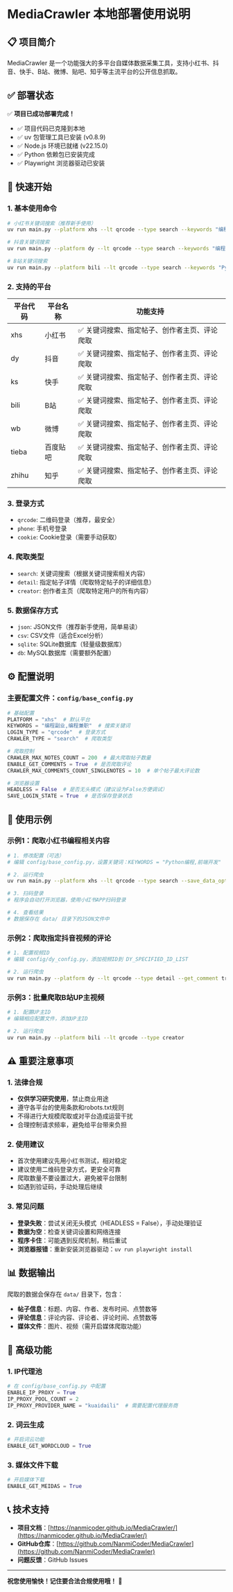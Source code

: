 # MediaCrawler 本地部署使用说明

## 📋 项目简介

MediaCrawler 是一个功能强大的多平台自媒体数据采集工具，支持小红书、抖音、快手、B站、微博、贴吧、知乎等主流平台的公开信息抓取。

## ✅ 部署状态

✅ **项目已成功部署完成！**

- ✅ 项目代码已克隆到本地
- ✅ uv 包管理工具已安装 (v0.8.9)
- ✅ Node.js 环境已就绪 (v22.15.0)
- ✅ Python 依赖包已安装完成
- ✅ Playwright 浏览器驱动已安装

## 🚀 快速开始

### 1. 基本使用命令

```bash
# 小红书关键词搜索（推荐新手使用）
uv run main.py --platform xhs --lt qrcode --type search --keywords "编程学习" --save_data_option json

# 抖音关键词搜索
uv run main.py --platform dy --lt qrcode --type search --keywords "编程教程" --save_data_option json

# B站关键词搜索
uv run main.py --platform bili --lt qrcode --type search --keywords "Python教程" --save_data_option json
```

### 2. 支持的平台

| 平台代码 | 平台名称 | 功能支持 |
|---------|----------|----------|
| xhs     | 小红书   | ✅ 关键词搜索、指定帖子、创作者主页、评论爬取 |
| dy      | 抖音     | ✅ 关键词搜索、指定帖子、创作者主页、评论爬取 |
| ks      | 快手     | ✅ 关键词搜索、指定帖子、创作者主页、评论爬取 |
| bili    | B站      | ✅ 关键词搜索、指定帖子、创作者主页、评论爬取 |
| wb      | 微博     | ✅ 关键词搜索、指定帖子、创作者主页、评论爬取 |
| tieba   | 百度贴吧 | ✅ 关键词搜索、指定帖子、创作者主页、评论爬取 |
| zhihu   | 知乎     | ✅ 关键词搜索、指定帖子、创作者主页、评论爬取 |

### 3. 登录方式

- `qrcode`: 二维码登录（推荐，最安全）
- `phone`: 手机号登录
- `cookie`: Cookie登录（需要手动获取）

### 4. 爬取类型

- `search`: 关键词搜索（根据关键词搜索相关内容）
- `detail`: 指定帖子详情（爬取特定帖子的详细信息）
- `creator`: 创作者主页（爬取特定用户的所有内容）

### 5. 数据保存方式

- `json`: JSON文件（推荐新手使用，简单易读）
- `csv`: CSV文件（适合Excel分析）
- `sqlite`: SQLite数据库（轻量级数据库）
- `db`: MySQL数据库（需要额外配置）

## ⚙️ 配置说明

### 主要配置文件：`config/base_config.py`

```python
# 基础配置
PLATFORM = "xhs"  # 默认平台
KEYWORDS = "编程副业,编程兼职"  # 搜索关键词
LOGIN_TYPE = "qrcode"  # 登录方式
CRAWLER_TYPE = "search"  # 爬取类型

# 爬取控制
CRAWLER_MAX_NOTES_COUNT = 200  # 最大爬取帖子数量
ENABLE_GET_COMMENTS = True  # 是否爬取评论
CRAWLER_MAX_COMMENTS_COUNT_SINGLENOTES = 10  # 单个帖子最大评论数

# 浏览器设置
HEADLESS = False  # 是否无头模式（建议设为False方便调试）
SAVE_LOGIN_STATE = True  # 是否保存登录状态
```

## 📝 使用示例

### 示例1：爬取小红书编程相关内容

```bash
# 1. 修改配置（可选）
# 编辑 config/base_config.py，设置关键词：KEYWORDS = "Python编程,前端开发"

# 2. 运行爬虫
uv run main.py --platform xhs --lt qrcode --type search --save_data_option json

# 3. 扫码登录
# 程序会自动打开浏览器，使用小红书APP扫码登录

# 4. 查看结果
# 数据保存在 data/ 目录下的JSON文件中
```

### 示例2：爬取指定抖音视频的评论

```bash
# 1. 配置视频ID
# 编辑 config/dy_config.py，添加视频ID到 DY_SPECIFIED_ID_LIST

# 2. 运行爬虫
uv run main.py --platform dy --lt qrcode --type detail --get_comment true
```

### 示例3：批量爬取B站UP主视频

```bash
# 1. 配置UP主ID
# 编辑相应配置文件，添加UP主ID

# 2. 运行爬虫
uv run main.py --platform bili --lt qrcode --type creator
```

## ⚠️ 重要注意事项

### 1. 法律合规
- **仅供学习研究使用**，禁止商业用途
- 遵守各平台的使用条款和robots.txt规则
- 不得进行大规模爬取或对平台造成运营干扰
- 合理控制请求频率，避免给平台带来负担

### 2. 使用建议
- 首次使用建议先用小红书测试，相对稳定
- 建议使用二维码登录方式，更安全可靠
- 爬取数量不要设置过大，避免被平台限制
- 如遇到验证码，手动处理后继续

### 3. 常见问题
- **登录失败**：尝试关闭无头模式（HEADLESS = False），手动处理验证
- **数据为空**：检查关键词设置和网络连接
- **程序卡住**：可能遇到反爬机制，稍后重试
- **浏览器报错**：重新安装浏览器驱动：`uv run playwright install`

## 📊 数据输出

爬取的数据会保存在 `data/` 目录下，包含：

- **帖子信息**：标题、内容、作者、发布时间、点赞数等
- **评论信息**：评论内容、评论者、评论时间、点赞数等
- **媒体文件**：图片、视频（需开启媒体爬取功能）

## 🔧 高级功能

### 1. IP代理池
```python
# 在 config/base_config.py 中配置
ENABLE_IP_PROXY = True
IP_PROXY_POOL_COUNT = 2
IP_PROXY_PROVIDER_NAME = "kuaidaili"  # 需要配置代理服务商
```

### 2. 词云生成
```python
# 开启词云功能
ENABLE_GET_WORDCLOUD = True
```

### 3. 媒体文件下载
```python
# 开启媒体下载
ENABLE_GET_MEIDAS = True
```

## 📞 技术支持

- **项目文档**：[https://nanmicoder.github.io/MediaCrawler/](https://nanmicoder.github.io/MediaCrawler/)
- **GitHub仓库**：[https://github.com/NanmiCoder/MediaCrawler](https://github.com/NanmiCoder/MediaCrawler)
- **问题反馈**：GitHub Issues

---

**祝您使用愉快！记住要合法合规使用哦！** 🎉